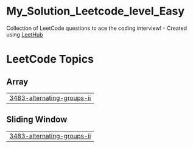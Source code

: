 # My_Solution_Leetcode_level_Easy
Collection of LeetCode questions to ace the coding interview! - Created using [LeetHub](https://github.com/QasimWani/LeetHub)

<!---LeetCode Topics Start-->
# LeetCode Topics
## Array
|  |
| ------- |
| [3483-alternating-groups-ii](https://github.com/1Zholdoshbek/My_Leetcode_Solutions/tree/master/3483-alternating-groups-ii) |
## Sliding Window
|  |
| ------- |
| [3483-alternating-groups-ii](https://github.com/1Zholdoshbek/My_Leetcode_Solutions/tree/master/3483-alternating-groups-ii) |
<!---LeetCode Topics End-->
